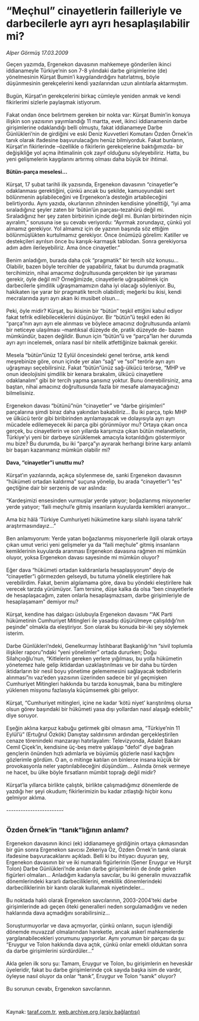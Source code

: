 # “Meçhul” cinayetlerin failleriyle ve darbecilerle ayrı ayrı hesaplaşılabilir mi?

*Alper Görmüş 17.03.2009*

<div class="taraf_structure_2col_1zq">
<div class="margen_n">



 <p>Geçen yazımda, Ergenekon davasının mahkemeye gönderilen ikinci iddianameyle Türkiye’nin son 7-8 yılındaki darbe girişimlerine (de) yönelmesinin Kürşat Bumin’i kaygılandırdığını hatırlatmış, böyle düşünmesinin gerekçelerini kendi yazılarından uzun alıntılarla aktarmıştım. <br/><br/>Bugün, Kürşat’ın gerekçelerini birkaç cümleyle yeniden anmak ve kendi fikirlerimi sizlerle paylaşmak istiyorum. <br/><br/>Fakat ondan önce belirtmem gereken bir nokta var: Kürşat Bumin’in konuya ilişkin son yazısının yayımlandığı 11 martta, evet, ikinci iddianamenin darbe girişimlerine odaklandığı belli olmuştu, fakat iddianameye Darbe Günlükleri’nin de girdiğini ve eski Deniz Kuvvetleri Komutanı Özden Örnek’in tanık olarak ifadesine başvurulacağını henüz bilmiyorduk. Fakat bunların, Kürşat’ın fikirlerinde –özellikle o fikirlerin gerekçelerine baktığımızda- bir değişikliğe yol açma ihtimalinin çok zayıf olduğunu söyleyebiliriz. Hatta, bu yeni gelişmelerin kaygılarını artırmış olması daha büyük bir ihtimal.<b> <br/><br/>Bütün-parça meselesi...</b> <br/><br/>Kürşat, 17 şubat tarihli ilk yazısında, Ergenekon davasının “cinayetler”e odaklanması gerektiğini, çünkü ancak bu şekilde, kamuoyundaki sert bölünmenin aşılabileceğini ve Ergenekon’a desteğin artabileceğini belirtiyordu. Aynı yazıda, okurlarının zihninden kendisine yönelttiği, “iyi ama sıraladığınız şeyler zaten bir ‘bütün’ün parçası-tezahürü değil mi. Sıraladığınız her şey zaten birbirinin içinde değil mi. Bunları birbirinden niçin ayıralım,” sorusuna ise şu cevabı veriyordu: “Ayırmak zorundayız, çünkü yol almamız gerekiyor. Yol almamız için de yazının başında söz ettiğim bölünmüşlükten kurtulmamız gerekiyor. Önce önümüzü görelim: Katiller ve destekçileri ayrılsın önce bu karışık-karmaşık tablodan. Sonra gerekiyorsa adım adım ilerleyebiliriz. Ama önce cinayetler.” <br/><br/>Benim anladığım, burada daha çok “pragmatik” bir tercih söz konusu... Olabilir, bazen böyle tercihler de yapabiliriz, fakat bu durumda pragmatik tercihimizin, nihai amacımız doğrultusunda gerçekten bir işe yaraması gerekir, öyle değil mi? Örneğimizde, cinayetlerle uğraşabilmek için darbecilerle şimdilik uğraşmamamızın daha iyi olacağı söyleniyor. Bu, hakikaten işe yarar bir pragmatik tercih olabilirdi; meğerki bu ikisi, kendi mecralarında ayrı ayrı akan iki musibet olsun... <br/><br/>Peki, öyle midir? Kürşat, bu ikisinin bir “bütün” teşkil ettiğini kabul ediyor fakat tefrik edilebileceklerini düşünüyor. Bir “bütün”ü teşkil eden iki “parça”nın ayrı ayrı ele alınması ve böylece amacınız doğrultusunda anlamlı bir neticeye ulaşılması –mantıksal düzeyde de, pratik düzeyde de- bazen mümkündür, bazen değildir. Bunun için “bütün”ü ve “parça”ları her durumda ayrı ayrı incelemek, onlara nasıl bir nitelik atfettiğinize bakmak gerekir. <br/><br/>Mesela “bütün”ünüz 12 Eylül öncesindeki genel terörse, artık kendi meşrebinize göre, onun içinde yer alan “sağ” ve “sol” terörle ayrı ayrı uğraşmayı seçebilirsiniz. Fakat “bütün”ünüz sağ-ülkücü terörse, “MHP ve onun ideolojisini şimdilik bir kenara bırakalım, ülkücü cinayetlere odaklanalım” gibi bir tercih yapma şansınız yoktur. Bunu önerebilirsiniz, ama baştan, nihai amacınız doğrultusunda fazla bir mesafe alamayacağınızı bilmelisiniz. <br/><br/>Ergenekon davası “bütünü”nün “cinayetler” ve “darbe girişimleri” parçalarına şimdi biraz daha yakından bakabiliriz... Bu iki parça, tıpkı MHP ve ülkücü terör gibi biribirinden ayrılamayacak ve dolayısıyla ayrı ayrı mücadele edilemeyecek iki parça gibi görünmüyor mu? Ortaya çıkan onca gerçek, bu cinayetlerin ve son yıllarda karşımıza çıkan bütün melanetlerin, Türkiye’yi yeni bir darbeye sürüklemek amacıyla kotarıldığını göstermiyor mu bize? Bu durumda, bu iki “parça”yı ayırarak herhangi birine karşı anlamlı bir başarı kazanmanız mümkün olabilir mi?<b> <br/><br/>Dava, “cinayetler”i unuttu mu?</b> <br/><br/>Kürşat’ın yazılarında, açıkça söylenmese de, sanki Ergenekon davasının “hükümeti ortadan kaldırma” suçuna yönelip, bu arada “cinayetler”i “es” geçtiğine dair bir serzeniş de var aslında: <br/><br/>“Kardeşimizi ensesinden vurmuşlar yerde yatıyor; boğazlanmış misyonerler yerde yatıyor; ‘faili meçhul’e gitmiş insanların kuyularda kemikleri aranıyor... <br/><br/>Ama biz hâlâ ‘Türkiye Cumhuriyeti hükümetine karşı silahlı isyana tahrik’ araştırmasındayız...” <br/><br/>Ben anlamıyorum: Yerde yatan boğazlanmış misyonerlerle ilgili olarak ortaya çıkan umut verici yeni gelişmeler ya da “faili meçhule” gitmiş insanların kemiklerinin kuyularda aranması Ergenekon davasına rağmen mi mümkün oluyor, yoksa Ergenekon davası sayesinde mi mümkün oluyor? <br/><br/>Eğer dava “hükümeti ortadan kaldıranlarla hesaplaşıyorum” deyip de “cinayetler”i görmezden gelseydi, bu tutuma yönelik eleştirilere hak verebilirdim. Fakat, benim algılamama göre, dava bu yöndeki eleştirilere hak verecek tarzda yürümüyor. Tam tersine, düşe kalka da olsa “ben cinayetlerle de hesaplaşacağım, zaten onlarla hesaplaşmazsam, darbe girişimleriyle de hesaplaşamam” demiyor mu? <br/><br/>Kürşat, kendine has dalgacı üslubuyla Ergenekon davasını “‘AK Parti hükümetinin Cumhuriyet Mitingleri ile yasadışı düşürülmeye çalışıldığı’nın peşinde” olmakla da eleştiriyor. Son olarak bu konuda bir-iki şey söylemek isterim. <br/><br/>Darbe Günlükleri’ndeki, Genelkurmay İstihbarat Başkanlığı’nın “sivil toplumla ilişkiler raporu”ndaki “yeni yönelimler” ortada dururken; Doğu Silahçıoğlu’nun, “Kitlelerin gereken yerlere yığılması, bu yolla hükümetin yönetemez hale gelip iktidardan uzaklaştırılması ve bir daha bu türden iktidarların bir nesil boyu yönetime gelememesini sağlayacak tedbirlerin alınması”nı vaz’eden yazısının üzerinden sadece bir yıl geçmişken Cumhuriyet Mitingleri hakkında bu tarzda konuşmak, bana bu mitinglere yüklenen misyonu fazlasıyla küçümsemek gibi geliyor. <br/><br/>Kürşat, “Cumhuriyet mitingleri, içine ne kadar ‘kötü niyet’ karıştırılmış olursa olsun görev başındaki bir hükümeti yasa dışı yollardan nasıl alaşağı edebilir,” diye soruyor. <br/><br/>Eşeğin aklına karpuz kabuğu getirmek gibi olmasın ama, “Türkiye’nin 11 Eylül’ü” (Ertuğrul Özkök) Danıştay saldırısının ardından gerçekleştirilen cenaze törenindeki manzarayı hatırlayalım: Televizyonda, Adalet Bakanı Cemil Çiçek’in, kendisine üç-beş metre yaklaşıp “defol” diye bağıran gençlerin önünden hızlı adımlarla ve büyümüş gözlerle nasıl kaçtığını gözlerimle gördüm. O an, o mitinge katılan on binlerce insana küçük bir provokasyonla neler yaptırılabileceğini düşündüm... Aslında örnek vermeye ne hacet, bu ülke böyle fırsatların mümbit toprağı değil midir? <br/><br/>Kürşat’la yıllarca birlikte çalıştık, birlikte çalışmadığımız dönemlerde de yazdığı her şeyi okudum; fikirlerimizin bu kadar zıtlaştığı hiçbir konu gelmiyor aklıma. <br/><br/>------------------------ <br/><br/><br/><font size="4"><strong>Özden Örnek’in “tanık”lığının anlamı?</strong></font> <br/><br/>Ergenekon davasının ikinci (ek) iddianameye girdiğinin ortaya çıkmasından bir gün sonra Ergenekon savcısı Zekeriya Öz, Özden Örnek’in tanık olarak ifadesine başvuracaklarını açıkladı. Belli ki bu ihtiyacı duyuran şey, Ergenekon davasının bir ve iki numaralı figürlerinin (Şener Eruygur ve Hurşit Tolon) Darbe Günlükleri’nde anılan darbe girişimlerinin de önde gelen figürleri olmaları... Anladığım kadarıyla savcılar, bu iki generalin muvazzaflık dönemlerindeki kararlı darbeciliklerini, emeklilik dönemlerindeki darbeciliklerinin bir kanıtı olarak kullanmak niyetindeler... <br/><br/>Bu noktada haklı olarak Ergenekon savcılarının, 2003-2004’teki darbe girişimlerinde adı geçen öteki generalleri neden sorgulamadığını ve neden haklarında dava açmadığını sorabilirsiniz... <br/><br/>Soruşturmuyorlar ve dava açmıyorlar, çünkü onların, suçun işlendiği dönemde muvazzaf olmalarından hareketle, ancak askerî mahkemelerde yargılanabilecekleri yorumunu yapıyorlar. Aynı yorumun bir parçası da şu: “Eruygur ve Tolon hakkında dava açtık, çünkü onlar emekli olduktan sonra da darbe girişimlerini sürdürdüler...” <br/><br/>Akla gelen ilk soru şu: Tamam, Eruygur ve Tolon, bu girişimlerin en heveskâr üyeleridir, fakat bu darbe girişimlerinde çok sayıda başka isim de vardır, öyleyse nasıl oluyor da onlar “tanık”, Eruygur ve Tolon “sanık” oluyor? <br/><br/>Bu sorunun cevabı, Ergenekon savcılarının.</p>

<br/>


<div id="taraf_not">
</div>

</div>


</div>

Kaynak: [taraf.com.tr](http://www.taraf.com.tr:80/makale/4531.htm), [web.archive.org (arşiv bağlantısı)](http://web.archive.org/web/20090523233507/http://www.taraf.com.tr:80/makale/4531.htm)
